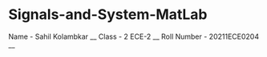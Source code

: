 # Signals-and-System-MatLab
Name - Sahil Kolambkar __
Class - 2 ECE-2  __
Roll Number - 20211ECE0204 __
